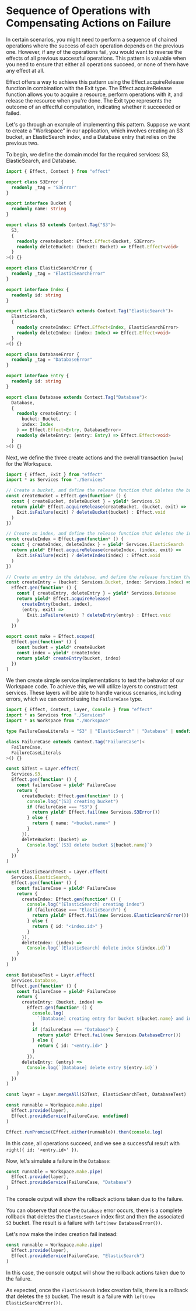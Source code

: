 # Sequence of Operations with Compensating Actions on Failure

In certain scenarios, you might need to perform a sequence of chained operations where the success of each operation depends on the previous one. However, if any of the operations fail, you would want to reverse the effects of all previous successful operations. This pattern is valuable when you need to ensure that either all operations succeed, or none of them have any effect at all.

Effect offers a way to achieve this pattern using the Effect.acquireRelease function in combination with the Exit type. The Effect.acquireRelease function allows you to acquire a resource, perform operations with it, and release the resource when you're done. The Exit type represents the outcome of an effectful computation, indicating whether it succeeded or failed.

Let's go through an example of implementing this pattern. Suppose we want to create a "Workspace" in our application, which involves creating an S3 bucket, an ElasticSearch index, and a Database entry that relies on the previous two.

To begin, we define the domain model for the required services: S3, ElasticSearch, and Database.

```typescript
import { Effect, Context } from "effect"

export class S3Error {
  readonly _tag = "S3Error"
}

export interface Bucket {
  readonly name: string
}

export class S3 extends Context.Tag("S3")<
  S3,
  {
    readonly createBucket: Effect.Effect<Bucket, S3Error>
    readonly deleteBucket: (bucket: Bucket) => Effect.Effect<void>
  }
>() {}

export class ElasticSearchError {
  readonly _tag = "ElasticSearchError"
}

export interface Index {
  readonly id: string
}

export class ElasticSearch extends Context.Tag("ElasticSearch")<
  ElasticSearch,
  {
    readonly createIndex: Effect.Effect<Index, ElasticSearchError>
    readonly deleteIndex: (index: Index) => Effect.Effect<void>
  }
>() {}

export class DatabaseError {
  readonly _tag = "DatabaseError"
}

export interface Entry {
  readonly id: string
}

export class Database extends Context.Tag("Database")<
  Database,
  {
    readonly createEntry: (
      bucket: Bucket,
      index: Index
    ) => Effect.Effect<Entry, DatabaseError>
    readonly deleteEntry: (entry: Entry) => Effect.Effect<void>
  }
>() {}
```

Next, we define the three create actions and the overall transaction (`make`) for the Workspace.

```typescript
import { Effect, Exit } from "effect"
import * as Services from "./Services"

// Create a bucket, and define the release function that deletes the bucket if the operation fails.
const createBucket = Effect.gen(function* () {
  const { createBucket, deleteBucket } = yield* Services.S3
  return yield* Effect.acquireRelease(createBucket, (bucket, exit) =>
    Exit.isFailure(exit) ? deleteBucket(bucket) : Effect.void
  )
})

// Create an index, and define the release function that deletes the index if the operation fails.
const createIndex = Effect.gen(function* () {
  const { createIndex, deleteIndex } = yield* Services.ElasticSearch
  return yield* Effect.acquireRelease(createIndex, (index, exit) =>
    Exit.isFailure(exit) ? deleteIndex(index) : Effect.void
  )
})

// Create an entry in the database, and define the release function that deletes the entry if the operation fails.
const createEntry = (bucket: Services.Bucket, index: Services.Index) =>
  Effect.gen(function* () {
    const { createEntry, deleteEntry } = yield* Services.Database
    return yield* Effect.acquireRelease(
      createEntry(bucket, index),
      (entry, exit) =>
        Exit.isFailure(exit) ? deleteEntry(entry) : Effect.void
    )
  })

export const make = Effect.scoped(
  Effect.gen(function* () {
    const bucket = yield* createBucket
    const index = yield* createIndex
    return yield* createEntry(bucket, index)
  })
)
```

We then create simple service implementations to test the behavior of our Workspace code. To achieve this, we will utilize layers to construct test services. These layers will be able to handle various scenarios, including errors, which we can control using the `FailureCase` type.

```typescript
import { Effect, Context, Layer, Console } from "effect"
import * as Services from "./Services"
import * as Workspace from "./Workspace"

type FailureCaseLiterals = "S3" | "ElasticSearch" | "Database" | undefined

class FailureCase extends Context.Tag("FailureCase")<
  FailureCase,
  FailureCaseLiterals
>() {}

const S3Test = Layer.effect(
  Services.S3,
  Effect.gen(function* () {
    const failureCase = yield* FailureCase
    return {
      createBucket: Effect.gen(function* () {
        console.log("[S3] creating bucket")
        if (failureCase === "S3") {
          return yield* Effect.fail(new Services.S3Error())
        } else {
          return { name: "<bucket.name>" }
        }
      }),
      deleteBucket: (bucket) =>
        Console.log(`[S3] delete bucket ${bucket.name}`)
    }
  })
)

const ElasticSearchTest = Layer.effect(
  Services.ElasticSearch,
  Effect.gen(function* () {
    const failureCase = yield* FailureCase
    return {
      createIndex: Effect.gen(function* () {
        console.log("[ElasticSearch] creating index")
        if (failureCase === "ElasticSearch") {
          return yield* Effect.fail(new Services.ElasticSearchError())
        } else {
          return { id: "<index.id>" }
        }
      }),
      deleteIndex: (index) =>
        Console.log(`[ElasticSearch] delete index ${index.id}`)
    }
  })
)

const DatabaseTest = Layer.effect(
  Services.Database,
  Effect.gen(function* () {
    const failureCase = yield* FailureCase
    return {
      createEntry: (bucket, index) =>
        Effect.gen(function* () {
          console.log(
            `[Database] creating entry for bucket ${bucket.name} and index ${index.id}`
          )
          if (failureCase === "Database") {
            return yield* Effect.fail(new Services.DatabaseError())
          } else {
            return { id: "<entry.id>" }
          }
        }),
      deleteEntry: (entry) =>
        Console.log(`[Database] delete entry ${entry.id}`)
    }
  })
)

const layer = Layer.mergeAll(S3Test, ElasticSearchTest, DatabaseTest)

const runnable = Workspace.make.pipe(
  Effect.provide(layer),
  Effect.provideService(FailureCase, undefined)
)

Effect.runPromise(Effect.either(runnable)).then(console.log)
```

In this case, all operations succeed, and we see a successful result with `right({ id: '<entry.id>' })`.

Now, let's simulate a failure in the `Database`:

```typescript
const runnable = Workspace.make.pipe(
  Effect.provide(layer),
  Effect.provideService(FailureCase, "Database")
)
```

The console output will show the rollback actions taken due to the failure.

You can observe that once the `Database` error occurs, there is a complete rollback that deletes the `ElasticSearch` index first and then the associated `S3` bucket. The result is a failure with `left(new DatabaseError())`.

Let's now make the index creation fail instead:

```typescript
const runnable = Workspace.make.pipe(
  Effect.provide(layer),
  Effect.provideService(FailureCase, "ElasticSearch")
)
```

In this case, the console output will show the rollback actions taken due to the failure.

As expected, once the `ElasticSearch` index creation fails, there is a rollback that deletes the `S3` bucket. The result is a failure with `left(new ElasticSearchError())`.
